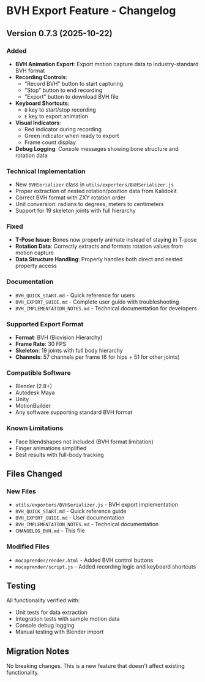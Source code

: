 # BVH Export Feature - Changelog

## Version 0.7.3 (2025-10-22)

### Added
- **BVH Animation Export**: Export motion capture data to industry-standard BVH format
- **Recording Controls**: 
  - "Record BVH" button to start capturing
  - "Stop" button to end recording
  - "Export" button to download BVH file
- **Keyboard Shortcuts**:
  - `B` key to start/stop recording
  - `E` key to export animation
- **Visual Indicators**: 
  - Red indicator during recording
  - Green indicator when ready to export
  - Frame count display
- **Debug Logging**: Console messages showing bone structure and rotation data

### Technical Implementation
- New `BVHSerializer` class in `utils/exporters/BVHSerializer.js`
- Proper extraction of nested rotation/position data from Kalidokit
- Correct BVH format with ZXY rotation order
- Unit conversion: radians to degrees, meters to centimeters
- Support for 19 skeleton joints with full hierarchy

### Fixed
- **T-Pose Issue**: Bones now properly animate instead of staying in T-pose
- **Rotation Data**: Correctly extracts and formats rotation values from motion capture
- **Data Structure Handling**: Properly handles both direct and nested property access

### Documentation
- `BVH_QUICK_START.md` - Quick reference for users
- `BVH_EXPORT_GUIDE.md` - Complete user guide with troubleshooting
- `BVH_IMPLEMENTATION_NOTES.md` - Technical documentation for developers

### Supported Export Format
- **Format**: BVH (Biovision Hierarchy)
- **Frame Rate**: 30 FPS
- **Skeleton**: 19 joints with full body hierarchy
- **Channels**: 57 channels per frame (6 for hips + 51 for other joints)

### Compatible Software
- Blender (2.8+)
- Autodesk Maya
- Unity
- MotionBuilder
- Any software supporting standard BVH format

### Known Limitations
- Face blendshapes not included (BVH format limitation)
- Finger animations simplified
- Best results with full-body tracking

## Files Changed

### New Files
- `utils/exporters/BVHSerializer.js` - BVH export implementation
- `BVH_QUICK_START.md` - Quick reference guide
- `BVH_EXPORT_GUIDE.md` - User documentation
- `BVH_IMPLEMENTATION_NOTES.md` - Technical documentation
- `CHANGELOG_BVH.md` - This file

### Modified Files
- `mocaprender/render.html` - Added BVH control buttons
- `mocaprender/script.js` - Added recording logic and keyboard shortcuts

## Testing

All functionality verified with:
- Unit tests for data extraction
- Integration tests with sample motion data
- Console debug logging
- Manual testing with Blender import

## Migration Notes

No breaking changes. This is a new feature that doesn't affect existing functionality.
